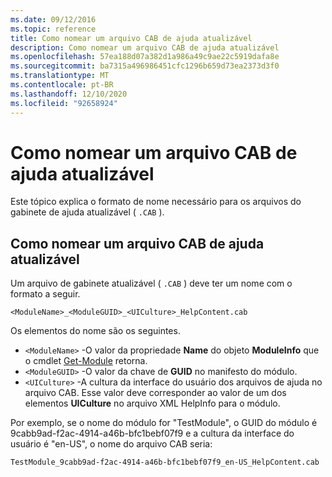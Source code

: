 ```yaml
---
ms.date: 09/12/2016
ms.topic: reference
title: Como nomear um arquivo CAB de ajuda atualizável
description: Como nomear um arquivo CAB de ajuda atualizável
ms.openlocfilehash: 57ea188d07a382d1a986a49c9ae22c5919dafa8e
ms.sourcegitcommit: ba7315a496986451cfc1296b659d73ea2373d3f0
ms.translationtype: MT
ms.contentlocale: pt-BR
ms.lasthandoff: 12/10/2020
ms.locfileid: "92658924"
---
```

# <a name="how-to-name-an-updatable-help-cab-file"></a>Como nomear um arquivo CAB de ajuda atualizável

Este tópico explica o formato de nome necessário para os arquivos do gabinete de ajuda atualizável ( `.CAB` ).

## <a name="how-to-name-an-updatable-help-cab-file"></a>Como nomear um arquivo CAB de ajuda atualizável

Um arquivo de gabinete atualizável ( `.CAB` ) deve ter um nome com o formato a seguir.

`<ModuleName>_<ModuleGUID>_<UICulture>_HelpContent.cab`

Os elementos do nome são os seguintes.

- `<ModuleName>` -O valor da propriedade **Name** do objeto **ModuleInfo** que o cmdlet [Get-Module](/powershell/module/Microsoft.PowerShell.Core/Get-Module) retorna.
- `<ModuleGUID>` -O valor da chave de **GUID** no manifesto do módulo.
- `<UICulture>` -A cultura da interface do usuário dos arquivos de ajuda no arquivo CAB. Esse valor deve corresponder ao valor de um dos elementos **UICulture** no arquivo XML HelpInfo para o módulo.

Por exemplo, se o nome do módulo for "TestModule", o GUID do módulo é 9cabb9ad-f2ac-4914-a46b-bfc1bebf07f9 e a cultura da interface do usuário é "en-US", o nome do arquivo CAB seria:

`TestModule_9cabb9ad-f2ac-4914-a46b-bfc1bebf07f9_en-US_HelpContent.cab`
